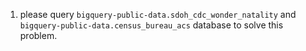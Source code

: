 1. please query `bigquery-public-data.sdoh_cdc_wonder_natality` and `bigquery-public-data.census_bureau_acs` database to solve this problem.